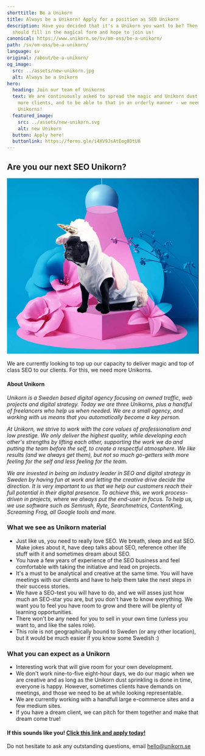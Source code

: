 ```yaml
---
shorttitle: Be a Unikorn
title: Always be a Unikorn! Apply for a position as SEO Unikorn
description: Have you decided that it's a Unikorn you want to be? Then you
  should fill in the magical form and hope to join us!
canonical: https://www.unikorn.se/sv/om-oss/be-a-unikorn/
path: /sv/om-oss/be-a-unikorn/
language: sv
original: /about/be-a-unikorn/
og_image:
  src: ../assets/new-unikorn.jpg
  alt: Always be a Unikorn
hero:
  heading: Join our team of Unikorns
  text: We are continuously asked to spread the magic and Unikorn dust to even
    more clients, and to be able to that in an orderly manner - we need more
    Unikorns!
  featured_image:
    src: ../assets/new-unikorn.svg
    alt: new Unikorn
  button: Apply here!
  buttonlink: https://forms.gle/i4XV9JsAtEog8DtU8
---
```

## Are you our next SEO Unikorn?

![New Unikorn](../assets/new-unikorn.jpg)

We are currently looking to top up our capacity to deliver magic and top of class SEO to our clients. For this, we need more Unikorns. 

#### About Unikorn

*Unikorn is a Sweden based digital agency focusing on owned traffic, web projects and digital strategy. Today we are three Unikorns, plus a handful of freelancers who help us when needed. We are a small agency, and working with us means that you automatically become a key person.*

*At Unikorn, we strive to work with the core values ​​of professionalism and low prestige. We only deliver the highest quality, while developing each other's strengths by lifting each other, supporting the work we do and putting the team before the self, to create a respectful atmosphere. We like results (and we always get them), but not so much go-getters with more feeling for the self and less feeling for the team.*

*We are invested in being an industry leader in SEO and digital strategy in Sweden by having fun at work and letting the creative drive decide the direction. It is very important to us that we help our customers reach their full potential in their digital presence. To achieve this, we work process-driven in projects, where we always put the end-user in focus. To help us, we use software such as Semrush, Ryte, Searchmetrics, ContentKing, Screaming Frog, all Google tools and more.*

### What we see as Unikorn material

* Just like us, you need to really love SEO. We breath, sleep and eat SEO. Make jokes about it, have deep talks about SEO, reference other life stuff with it and sometimes dream about SEO. 
* You have a few years of experience of the SEO business and feel comfortable with taking the initiative and lead on projects.
* It's a must to be analytical and creative at the same time. You will have meetings with our clients and have to help them take the next steps in their success stories. 
* We have a SEO-test you will have to do, and we will asses just how much an SEO-star you are, but you don't have to know everything. We want you to feel you have room to grow and there will be plenty of learning opportunities. 
* There won't be any need for you to sell in your own time (unless you want to, and like the sales role).  
* This role is not geographically bound to Sweden (or any other location), but it would be much easier if you know some Swedish :) 

### What you can expect as a Unikorn

* Interesting work that will give room for your own development.
* We don't work nine-to-five eight-hour days, we do our magic when we are creative and as long as the Unikorn dust sprinkling is done in time, everyone is happy. However, sometimes clients have demands on meetings, and those we need to be at while looking representable. 
* We are currently working with a handfull large e-commerce sites and a few medium sites.
* If you have a dream client, we can pitch for them together and make that dream come true!  

#### If this sounds like you! [Click this link and apply today! ](https://forms.gle/i4XV9JsAtEog8DtU8)

Do not hesitate to ask any outstanding questions, email [hello@unikorn.se](mailto:hello@unikorn.se)